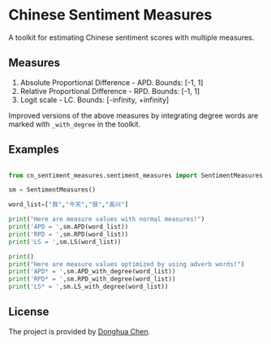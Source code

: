 # Chinese Sentiment Measures 

A toolkit for estimating Chinese sentiment scores with multiple measures. 

## Measures
1. Absolute Proportional Difference - APD. Bounds: [-1, 1]
2. Relative Proportional Difference - RPD. Bounds: [-1, 1]
3. Logit scale - LC.  Bounds: [-infinity, +infinity]

Improved versions of the above measures by integrating degree words are marked with `_with_degree` in the toolkit. 

## Examples
```python

from cn_sentiment_measures.sentiment_measures import SentimentMeasures

sm = SentimentMeasures()

word_list=["我","今天","很","高兴"]

print("Here are measure values with normal measures!")
print('APD = ',sm.APD(word_list))
print('RPD = ',sm.RPD(word_list))
print('LS = ',sm.LS(word_list))

print()
print("Here are measure values optimized by using adverb words!")
print('APD* = ',sm.APD_with_degree(word_list))
print('RPD* = ',sm.RPD_with_degree(word_list))
print('LS* = ',sm.LS_with_degree(word_list))

```

## License
The project is provided by [Donghua Chen](https://github.com/dhchenx). 

